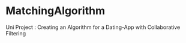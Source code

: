 # MatchingAlgorithm
Uni Project : Creating an Algorithm for a Dating-App with Collaborative Filtering
